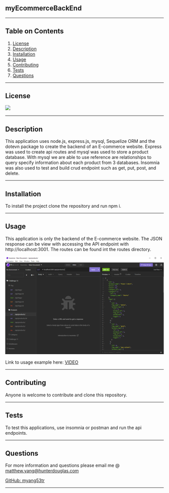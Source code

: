   ## myEcommerceBackEnd
  ___
  ## Table on Contents

  1. [License](#License)
  2. [Description](#Description)
  3. [Installation](#Installation)
  4. [Usage](#Usage)
  5. [Contributing](#Contributing)
  6. [Tests](#Tests)
  7. [Questions](#Questions)
  ___
  ## License
  [![](https://img.shields.io/badge/license-GNU%20GPLv3-blue)](https://choosealicense.com/licenses/gpl-2.0/)
  ___
  ## Description
  This application uses node.js, express.js, mysql, Sequelize ORM and the dotevn package to create the backend of an E-commerce website. Express was used to create api routes and mysql was used to store a product database. With mysql we are able to use reference are relationships to query specify information about each product from 3 databases. Insomnia was also used to test and build crud endpoint such as get, put, post, and delete. 
  ___
  ## Installation
  To install the project clone the repository and run npm i.
  ___
  ## Usage
  This application is only the backend of the E-commerce website. The JSON response can be view with accessing the API endpoint with http://localhost:3001. The routes can be found int the routes directory.

![Quick Glace - CLI](./assets/insomnia_img.PNG)

  Link to usage example here: [VIDEO](https://drive.google.com/file/d/1OaC64IegIR7ZZy_693Ew5fp5s4s64zpf/view)
  ___
  ## Contributing
  Anyone is welcome to contribute and clone this repository. 
  ___
  ## Tests
  To test this applications, use insomnia or postman and run the api endpoints.
  ___
  ## Questions
  For more information and questions please email me @ matthew.yang@hunterdouglas.com 

  [GitHub: myang53tr](https://github.com/myang5t3r)
  ___
  
